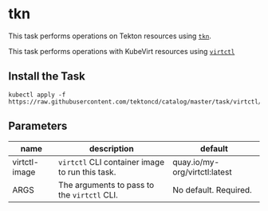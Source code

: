 # tkn

This task performs operations on Tekton resources using
[`tkn`](https://github.com/tektoncd/cli).

This task performs operations with KubeVirt resources using [`virtctl`](https://github.com/kubevirt/kubevirt)

## Install the Task

```
kubectl apply -f https://raw.githubusercontent.com/tektoncd/catalog/master/task/virtctl/0.1/virtctl.yaml
```

## Parameters

name      | description                                 | default
--------- | ------------------------------------------- | -------
virtctl-image | `virtctl` CLI container image to run this task. | quay.io/my-org/virtctl:latest
ARGS      | The arguments to pass to the `virtctl` CLI.     | No default. Required.
